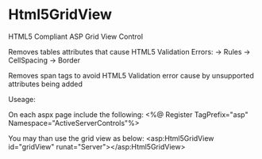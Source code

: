 Html5GridView
=============

HTML5 Compliant ASP Grid View Control

Removes tables attributes that cause HTML5 Validation Errors:
-> Rules
-> CellSpacing
-> Border

Removes span tags to avoid HTML5 Validation error cause by unsupported attributes being added



Useage:

On each aspx page include the following:
<%@ Register TagPrefix="asp" 
    Namespace="ActiveServerControls"%>
    
You may than use the grid view as below:
<asp:Html5GridView id="gridView" runat="Server"></asp:Html5GridView>
